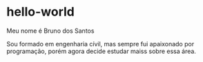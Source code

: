 # hello-world
Meu nome é Bruno dos Santos

Sou formado em engenharia cívil, mas sempre fui apaixonado por programação, porém agora decide estudar maiss sobre essa área.
